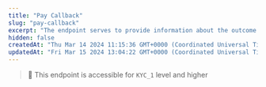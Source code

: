 ```yaml
---
title: "Pay Callback"
slug: "pay-callback"
excerpt: "The endpoint serves to provide information about the outcome of a payment operation, notifying or callback to the client system following the completion of a payment transaction initiated through an offer."
hidden: false
createdAt: "Thu Mar 14 2024 11:15:36 GMT+0000 (Coordinated Universal Time)"
updatedAt: "Fri Mar 15 2024 13:04:22 GMT+0000 (Coordinated Universal Time)"
---
```

> 📘 This endpoint is accessible for `KYC_1` level and higher
